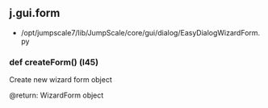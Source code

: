 ## j.gui.form

- /opt/jumpscale7/lib/JumpScale/core/gui/dialog/EasyDialogWizardForm.py

### def createForm() (l45)

Create new wizard form object

@return: WizardForm object

